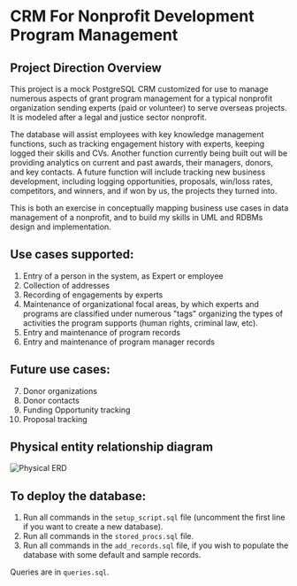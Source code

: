 # CRM For Nonprofit Development Program Management

## Project Direction Overview

This project is a mock PostgreSQL CRM customized for use to manage numerous aspects of grant program management for a typical nonprofit organization sending experts (paid or volunteer) to serve overseas projects. It is modeled after a legal and justice sector nonprofit. 

The database will assist employees with key knowledge management functions, such as tracking engagement history with experts, keeping logged their skills and CVs. Another function currently being built out will be providing analytics on current and past awards, their managers, donors, and key contacts. A future function will include tracking new business development, including logging opportunities, proposals, win/loss rates, competitors, and winners, and if won by us, the projects they turned into.

This is both an exercise in conceptually mapping business use cases in data management of a nonprofit, and to build my skills in UML and RDBMs design and implementation.

## Use cases supported:

1. Entry of a person in the system, as Expert or employee
2. Collection of addresses
3. Recording of engagements by experts
4. Maintenance of organizational focal areas, by which experts and programs are classified under numerous "tags" organizing the types of activities the program supports (human rights, criminal law, etc).
5. Entry and maintenance of program records
6. Entry and maintenance of program manager records

## Future use cases:
7. Donor organizations
8. Donor contacts
9. Funding Opportunity tracking
10. Proposal tracking

## Physical entity relationship diagram
![Physical ERD](https://github.com/ryderdavid/cs_669_crm_rdbms/blob/master/ERD/physical_ERD_posgres.png "Physical ERD")

## To deploy the database:
1. Run all commands in the `setup_script.sql` file (uncomment the first line if you want to create a new database).
2. Run all commands in the `stored_procs.sql` file.
3. Run all commands in the `add_records.sql` file, if you wish to populate the database with some default and sample records.

Queries are in `queries.sql`.
